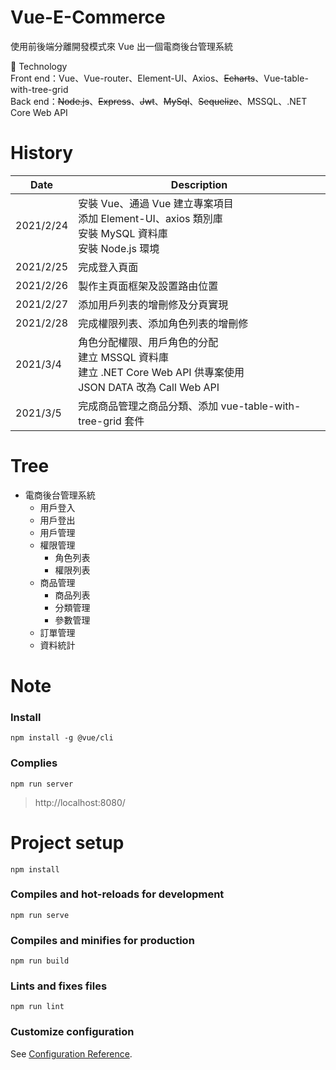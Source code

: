 # Vue-E-Commerce
使用前後端分離開發模式來 Vue 出一個電商後台管理系統

:rocket: Technology <br>
Front end：Vue、Vue-router、Element-UI、Axios、~~Echarts~~、Vue-table-with-tree-grid <br>
Back end：~~Node.js~~、~~Express~~、~~Jwt~~、~~MySql~~、~~Sequelize~~、MSSQL、.NET Core Web API<br>

# History
| Date | Description |
| -- | -- |
| 2021/2/24 | 安裝 Vue、通過 Vue 建立專案項目 <br> 添加 Element-UI、axios 類別庫 <br> 安裝 MySQL 資料庫 <br> 安裝 Node.js 環境 |
| 2021/2/25 | 完成登入頁面 |
| 2021/2/26 | 製作主頁面框架及設置路由位置 |
| 2021/2/27 | 添加用戶列表的增刪修及分頁實現 |
| 2021/2/28 | 完成權限列表、添加角色列表的增刪修 |
| 2021/3/4 | 角色分配權限、用戶角色的分配 <br> 建立 MSSQL 資料庫 <br> 建立 .NET Core Web API 供專案使用 <br> JSON DATA 改為 Call Web API |
| 2021/3/5 | 完成商品管理之商品分類、添加 vue-table-with-tree-grid 套件

# Tree
- 電商後台管理系統
  - 用戶登入
  - 用戶登出
  - 用戶管理
  - 權限管理
    - 角色列表
    - 權限列表
  - 商品管理
    - 商品列表
    - 分類管理
    - 參數管理
  - 訂單管理
  - 資料統計

# Note

### Install
```shell
npm install -g @vue/cli
```

### Complies
```shell
npm run server
```

> http://localhost:8080/

# Project setup
```
npm install
```

### Compiles and hot-reloads for development
```
npm run serve
```

### Compiles and minifies for production
```
npm run build
```

### Lints and fixes files
```
npm run lint
```

### Customize configuration
See [Configuration Reference](https://cli.vuejs.org/config/).